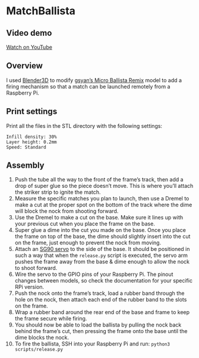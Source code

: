 # MatchBallista
## Video demo
[Watch on YouTube](https://youtu.be/-XVhNGWtxSQ)

## Overview
I used [Blender3D](https://www.blender.org/) to modify [gsyan’s Micro Ballista Remix](https://www.thingiverse.com/thing:1532775) model to add a firing mechanism so that a match can be launched remotely from a Raspberry Pi.

## Print settings
Print all the files in the STL directory with the following settings:
```
Infill density: 30%
Layer height: 0.2mm
Speed: Standard
```

## Assembly
1. Push the tube all the way to the front of the frame’s track, then add a drop of super glue so the piece doesn’t move. This is where you’ll attach the striker strip to ignite the match.
2. Measure the specific matches you plan to launch, then use a Dremel to make a cut at the proper spot on the bottom of the track where the dime will block the nock from shooting forward.
3. Use the Dremel to make a cut on the base. Make sure it lines up with your previous cut when you place the frame on the base.
4. Super glue a dime into the cut you made on the base. Once you place the frame on top of the base, the dime should slightly insert into the cut on the frame, just enough to prevent the nock from moving.
5. Attach an [SG90 servo](https://www.amazon.com/Micro-Helicopter-Airplane-Remote-Control/dp/B072V529YD) to the side of the base. It should be positioned in such a way that when the `release.py` script is executed, the servo arm pushes the frame away from the base & dime enough to allow the nock to shoot forward.
6. Wire the servo to the GPIO pins of your Raspberry Pi. The pinout changes between models, so check the documentation for your specific RPi version.
7. Push the nock onto the frame’s track, load a rubber band through the hole on the nock, then attach each end of the rubber band to the slots on the frame. 
8. Wrap a rubber band around the rear end of the base and frame to keep the frame secure while firing.
9. You should now be able to load the ballista by pulling the nock back behind the frame’s cut, then pressing the frame onto the base until the dime blocks the nock.
10. To fire the ballista, SSH into your Raspberry Pi and run: `python3 scripts/release.py`